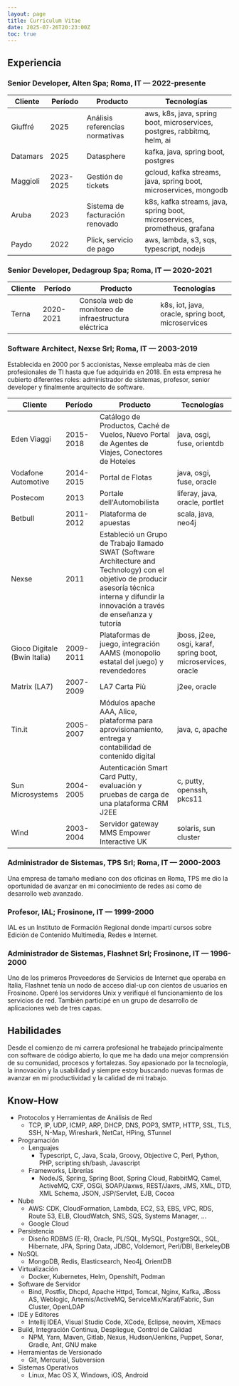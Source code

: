 ```yaml
---
layout: page
title: Curriculum Vitae
date: 2025-07-26T20:23:00Z
toc: true
---
```


## Experiencia

### Senior Developer, Alten Spa; Roma, IT — 2022-presente

| Cliente  | Período   | Producto                           | Tecnologías                                                               |
| -------- | --------- | ---------------------------------- | ------------------------------------------------------------------------- |
| Giuffré  | 2025      | Análisis referencias normativas    | aws, k8s, java, spring boot, microservices, postgres, rabbitmq, helm, ai  |
| Datamars | 2025      | Datasphere                         | kafka, java, spring boot, postgres                                        |
| Maggioli | 2023-2025 | Gestión de tickets                 | gcloud, kafka streams, java, spring boot, microservices, mongodb          |
| Aruba    | 2023      | Sistema de facturación renovado    | k8s, kafka streams, java, spring boot, microservices, prometheus, grafana |
| Paydo    | 2022      | Plick, servicio de pago            | aws, lambda, s3, sqs, typescript, nodejs                                  |

### Senior Developer, Dedagroup Spa; Roma, IT — 2020-2021

| Cliente | Período   | Producto                                                             | Tecnologías                                        |
| ------- | --------- | -------------------------------------------------------------------- | -------------------------------------------------- |
| Terna   | 2020-2021 | Consola web de monitoreo de infraestructura eléctrica               | k8s, iot, java, oracle, spring boot, microservices |

### Software Architect, Nexse Srl; Roma, IT — 2003-2019

Establecida en 2000 por 5 accionistas, Nexse empleaba más de cien
profesionales de TI hasta que fue adquirida en 2018. En esta empresa he
cubierto diferentes roles: administrador de sistemas, profesor, senior
developer y finalmente arquitecto de software.

| Cliente                      | Período   | Producto                                                                                                                                                                                                       | Tecnologías                                                  |
| ---------------------------- | --------- | -------------------------------------------------------------------------------------------------------------------------------------------------------------------------------------------------------------- | ------------------------------------------------------------ |
| Eden Viaggi                  | 2015-2018 | Catálogo de Productos, Caché de Vuelos, Nuevo Portal de Agentes de Viajes, Conectores de Hoteles                                                                                                             | java, osgi, fuse, orientdb                                   |
| Vodafone Automotive          | 2014-2015 | Portal de Flotas                                                                                                                                                                                               | java, osgi, fuse, oracle                                     |
| Postecom                     | 2013      | Portale dell'Automobilista                                                                                                                                                                                    | liferay, java, oracle, portlet                               |
| Betbull                      | 2011-2012 | Plataforma de apuestas                                                                                                                                                                                         | scala, java, neo4j                                           |
| Nexse                        | 2011      | Estableció un Grupo de Trabajo llamado SWAT (Software Architecture and Technology) con el objetivo de producir asesoría técnica interna y difundir la innovación a través de enseñanza y tutoría          |                                                              |
| Gioco Digitale (Bwin Italia) | 2009-2011 | Plataformas de juego, integración AAMS (monopolio estatal del juego) y revendedores                                                                                                                           | jboss, j2ee, osgi, karaf, spring boot, microservices, oracle |
| Matrix (LA7)                 | 2007-2009 | LA7 Carta Più                                                                                                                                                                                                 | j2ee, oracle                                                 |
| Tin.it                       | 2005-2007 | Módulos apache AAA, Alice, plataforma para aprovisionamiento, entrega y contabilidad de contenido digital                                                                                                     | java, c, apache                                              |
| Sun Microsystems             | 2004-2005 | Autenticación Smart Card Putty, evaluación y pruebas de carga de una plataforma CRM J2EE                                                                                                                      | c, putty, openssh, pkcs11                                    |
| Wind                         | 2003-2004 | Servidor gateway MMS Empower Interactive UK                                                                                                                                                                   | solaris, sun cluster                                         |

### Administrador de Sistemas, TPS Srl; Roma, IT — 2000-2003

Una empresa de tamaño mediano con dos oficinas en Roma, TPS me dio la
oportunidad de avanzar en mi conocimiento de redes así como de desarrollo
web avanzado.

### Profesor, IAL; Frosinone, IT — 1999-2000

IAL es un Instituto de Formación Regional donde impartí cursos sobre Edición
de Contenido Multimedia, Redes e Internet.

### Administrador de Sistemas, Flashnet Srl; Frosinone, IT — 1996-2000

Uno de los primeros Proveedores de Servicios de Internet que operaba en Italia,
Flashnet tenía un nodo de acceso dial-up con cientos de usuarios en Frosinone.
Operé los servidores Unix y verifiqué el funcionamiento de los servicios de
red. También participé en un grupo de desarrollo de aplicaciones web de tres
capas.

## Habilidades

Desde el comienzo de mi carrera profesional he trabajado principalmente con
software de código abierto, lo que me ha dado una mejor comprensión de su
comunidad, procesos y fortalezas. Soy apasionado por la tecnología, la
innovación y la usabilidad y siempre estoy buscando nuevas formas de avanzar
en mi productividad y la calidad de mi trabajo.

## Know-How

- Protocolos y Herramientas de Análisis de Red
  - TCP, IP, UDP, ICMP, ARP, DHCP, DNS, POP3, SMTP, HTTP, SSL, TLS, SSH, N-Map,
    Wireshark, NetCat, HPing, STunnel
- Programación
  - Lenguajes
    - Typescript, C, Java, Scala, Groovy, Objective C, Perl, Python, PHP,
      scripting sh/bash, Javascript
  - Frameworks, Librerías
    - NodeJS, Spring, Spring Boot, Spring Cloud, RabbitMQ, Camel, ActiveMQ, CXF,
      OSGi, SOAP/Jaxws, REST/Jaxrs, JMS, XML, DTD, XML Schema, JSON,
      JSP/Servlet, EJB, Cocoa
- Nube
  - AWS: CDK, CloudFormation, Lambda, EC2, S3, EBS, VPC, RDS, Route 53, ELB,
    CloudWatch, SNS, SQS, Systems Manager, ...
  - Google Cloud
- Persistencia
  - Diseño RDBMS (E-R), Oracle, PL/SQL, MySQL, PostgreSQL, SQL, Hibernate, JPA,
    Spring Data, JDBC, Voldemort, Perl/DBI, BerkeleyDB
- NoSQL
  - MongoDB, Redis, Elasticsearch, Neo4j, OrientDB
- Virtualización
  - Docker, Kubernetes, Helm, Openshift, Podman
- Software de Servidor
  - Bind, Postfix, Dhcpd, Apache Httpd, Tomcat, Nginx, Kafka, JBoss AS,
    Weblogic, Artemis/ActiveMQ, ServiceMix/Karaf/Fabric, Sun Cluster, OpenLDAP
- IDE y Editores
  - Intellij IDEA, Visual Studio Code, XCode, Eclipse, neovim, XEmacs
- Build, Integración Continua, Despliegue, Control de Calidad
  - NPM, Yarn, Maven, Gitlab, Nexus, Hudson/Jenkins, Puppet, Sonar, Gradle, Ant,
    GNU make
- Herramientas de Versionado
  - Git, Mercurial, Subversion
- Sistemas Operativos
  - Linux, Mac OS X, Windows, iOS, Android
